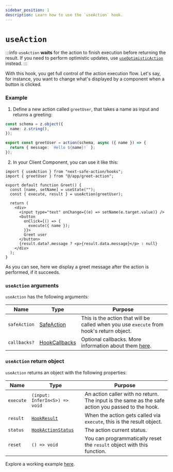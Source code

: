 ```yaml
---
sidebar_position: 1
description: Learn how to use the `useAction` hook.
---
```


# `useAction`

:::info
`useAction` **waits** for the action to finish execution before returning the result. If you need to perform optimistic updates, use [`useOptimisticAction`](/docs/usage/client-components/hooks/useoptimisticaction) instead.
:::

With this hook, you get full control of the action execution flow.
Let's say, for instance, you want to change what's displayed by a component when a button is clicked.

### Example

1. Define a new action called `greetUser`, that takes a name as input and returns a greeting:

```typescript title=src/app/greet-action.ts
const schema = z.object({
  name: z.string(),
});

export const greetUser = action(schema, async ({ name }) => {
  return { message: `Hello ${name}!` };
});
```

2. In your Client Component, you can use it like this:

```tsx title=src/app/greet.tsx
import { useAction } from "next-safe-action/hooks";
import { greetUser } from "@/app/greet-action";

export default function Greet() {
  const [name, setName] = useState("");
  const { execute, result } = useAction(greetUser);

  return (
    <div>
      <input type="text" onChange={(e) => setName(e.target.value)} />
      <button
        onClick={() => {
          execute({ name });
        }}>
        Greet user
      </button>
      {result.data?.message ? <p>{result.data.message}</p> : null}
    </div>
  );
}
```

As you can see, here we display a greet message after the action is performed, if it succeeds.

### `useAction` arguments

`useAction` has the following arguments:

| Name         | Type                                       | Purpose                                                                                          |
|--------------|--------------------------------------------|--------------------------------------------------------------------------------------------------|
| `safeAction` | [SafeAction](/docs/types#safeaction)       | This is the action that will be called when you use `execute` from hook's return object.         |
| `callbacks?` | [HookCallbacks](/docs/types#hookcallbacks) | Optional callbacks. More information about them [here](/docs/usage/client-components/hooks/callbacks). |

### `useAction` return object

`useAction` returns an object with the following properties:

| Name      | Type                                         | Purpose                                                                                           |
|-----------|----------------------------------------------|---------------------------------------------------------------------------------------------------|
| `execute` | `(input: InferIn<S>) => void`           | An action caller with no return. The input is the same as the safe action you passed to the hook. |
| `result`  | [`HookResult`](/docs/types#hookresult)       | When the action gets called via `execute`, this is the result object.                             |
| `status`  | [`HookActionStatus`](/docs/types#hookresult) | The action current status.                                                                        |
| `reset`   | `() => void`                                 | You can programmatically reset the `result` object with this function.                            |

Explore a working example [here](https://github.com/TheEdoRan/next-safe-action/tree/main/packages/example-app/src/app/hook).